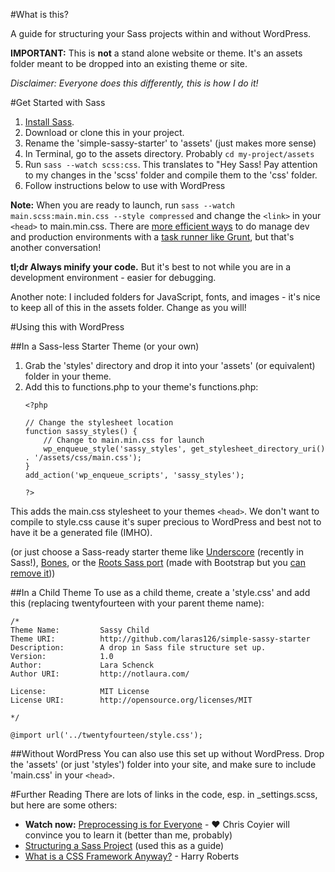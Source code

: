 #What is this?

A guide for structuring your Sass projects within and without WordPress.

**IMPORTANT:** This is **not** a stand alone website or theme. It's an assets folder meant to be dropped into an existing theme or site.

_Disclaimer: Everyone does this differently, this is how I do it!_

#Get Started with Sass

1. [Install Sass](http://sass-lang.com/install).
2. Download or clone this in your project.
3. Rename the 'simple-sassy-starter' to 'assets' (just makes more sense)
3. In Terminal, go to the assets directory. Probably ```cd my-project/assets```
4. Run ```sass --watch scss:css```. This translates to "Hey Sass! Pay attention to my changes in the 'scss' folder and compile them to the 'css' folder.
5. Follow instructions below to use with WordPress

**Note:** When you are ready to launch, run ```sass --watch main.scss:main.min.css --style compressed``` and change the ```<link>``` in your ```<head>``` to main.min.css. There are [more efficient ways](http://addyosmani.com/blog/environment-specific-builds-with-grunt-gulp-or-broccoli/) to do manage dev and production environments with a [task runner like Grunt](http://blog.cozycloud.cc/technic/2014/06/18/task-runners-comparison/), but that's another conversation!

**tl;dr Always minify your code.** But it's best to not while you are in a development environment - easier for debugging.

Another note: I included folders for JavaScript, fonts, and images - it's nice to keep all of this in the assets folder. Change as you will!

#Using this with WordPress

##In a Sass-less Starter Theme (or your own)
1. Grab the 'styles' directory and drop it into your 'assets' (or equivalent) folder in your theme.
2. Add this to functions.php to your theme's functions.php:
	```
	<?php

	// Change the stylesheet location
	function sassy_styles() {
		// Change to main.min.css for launch
		wp_enqueue_style('sassy_styles', get_stylesheet_directory_uri() . '/assets/css/main.css');
	}
	add_action('wp_enqueue_scripts', 'sassy_styles');

	?>

This adds the main.css stylesheet to your themes ```<head>```. We don't want to compile to style.css cause it's super precious to WordPress and best not to have it be a generated file (IMHO).

(or just choose a Sass-ready starter theme like [Underscore]() (recently in Sass!), [Bones](http://themble.com/bones), or the [Roots Sass port](https://github.com/roots/roots-sass) (made with Bootstrap but you [can remove it](http://benword.com/using-roots-theme-without-bootstrap/)))

##In a Child Theme
To use as a child theme, create a 'style.css' and add this (replacing twentyfourteen with your parent theme name):

	/*
	Theme Name:         Sassy Child
	Theme URI:          http://github.com/laras126/simple-sassy-starter
	Description:        A drop in Sass file structure set up.
	Version:            1.0
	Author:             Lara Schenck
	Author URI:         http://notlaura.com/

	License:            MIT License
	License URI:        http://opensource.org/licenses/MIT

	*/

	@import url('../twentyfourteen/style.css');


##Without WordPress
You can also use this set up without WordPress. Drop the 'assets' (or just 'styles') folder into your site, and make sure to include 'main.css' in your ```<head>```.


#Further Reading
There are lots of links in the code, esp. in _settings.scss, but here are some others:


* **Watch now:** [Preprocessing is for Everyone](http://aneventapart.com/news/post/preprocessing-is-for-everybody-chris-coyier-an-event-apart-video-css-sass) - &hearts; 
Chris Coyier will convince you to learn it (better than me, probably)
* [Structuring a Sass Project](http://thesassway.com/beginner/how-to-structure-a-sass-project) (used this as a guide)
* [What is a CSS Framework Anyway?](http://vimeo.com/95734680) - Harry Roberts